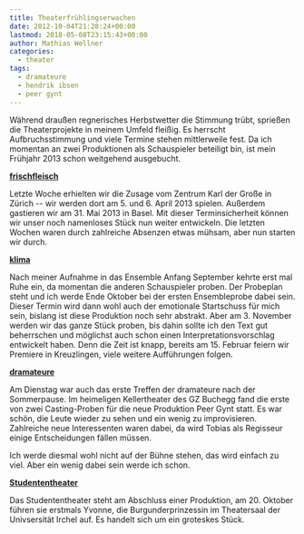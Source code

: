 ```yaml
---
title: Theaterfrühlingserwachen
date: 2012-10-04T21:28:24+00:00
lastmod: 2018-05-08T23:15:43+00:00
author: Mathias Wellner
categories:
  - theater
tags:
  - dramateure
  - hendrik ibsen
  - peer gynt
---
```

Während draußen regnerisches Herbstwetter die Stimmung trübt, sprießen die Theaterprojekte in meinem Umfeld fleißig. Es herrscht Aufbruchsstimmung und viele Termine stehen mittlerweile fest. Da ich momentan an zwei Produktionen als Schauspieler beteiligt bin, ist mein Frühjahr 2013 schon weitgehend ausgebucht. 

**[frischfleisch](http://www.zes-info.ch/ZES/frischfleisch.html)**

Letzte Woche erhielten wir die Zusage vom Zentrum Karl der Große in Zürich -- wir werden dort am 5. und 6. April 2013 spielen. Außerdem gastieren wir am 31. Mai 2013 in Basel. Mit dieser Terminsicherheit können wir unser noch namenloses Stück nun weiter entwickeln. Die letzten Wochen waren durch zahlreiche Absenzen etwas mühsam, aber nun starten wir durch. 

**[klima](http://www.klima-das-theater.ch)**

Nach meiner Aufnahme in das Ensemble Anfang September kehrte erst mal Ruhe ein, da momentan die anderen Schauspieler proben. Der Probeplan steht und ich werde Ende Oktober bei der ersten Ensembleprobe dabei sein. Dieser Termin wird dann wohl auch der emotionale Startschuss für mich sein, bislang ist diese Produktion noch sehr abstrakt. Aber am 3. November werden wir das ganze Stück proben, bis dahin sollte ich den Text gut beherrschen und möglichst auch schon einen Interpretationsvorschlag entwickelt haben. Denn die Zeit ist knapp, bereits am 15. Februar feiern wir Premiere in Kreuzlingen, viele weitere Aufführungen folgen. 

**[dramateure](http://dramateure.ch/)**

Am Dienstag war auch das erste Treffen der dramateure nach der Sommerpause. Im heimeligen Kellertheater des GZ Buchegg fand die erste von zwei Casting-Proben für die neue Produktion Peer Gynt statt. Es war schön, die Leute wieder zu sehen und ein wenig zu improvisieren. Zahlreiche neue Interessenten waren dabei, da wird Tobias als Regisseur einige Entscheidungen fällen müssen. 

Ich werde diesmal wohl nicht auf der Bühne stehen, das wird einfach zu viel. Aber ein wenig dabei sein werde ich schon. 

**[Studententheater](http://www.stuthe.ch/)**

Das Studententheater steht am Abschluss einer Produktion, am 20. Oktober führen sie erstmals Yvonne, die Burgunderprinzessin im Theatersaal der Univsersität Irchel auf. Es handelt sich um ein groteskes Stück.
